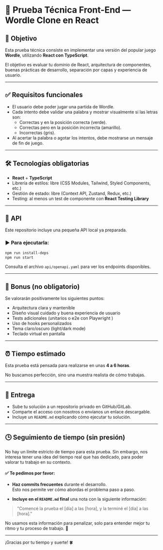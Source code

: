 # 🧪 Prueba Técnica Front-End — Wordle Clone en React

## 🧠 Objetivo

Esta prueba técnica consiste en implementar una versión del popular juego **Wordle**, utilizando **React con TypeScript**.

El objetivo es evaluar tu dominio de React, arquitectura de componentes, buenas prácticas de desarrollo, separación por capas y experiencia de usuario.

---

## ✅ Requisitos funcionales

- El usuario debe poder jugar una partida de Wordle.
- Cada intento debe validar una palabra y mostrar visualmente si las letras son:
  - Correctas y en la posición correcta (verde).
  - Correctas pero en la posición incorrecta (amarillo).
  - Incorrectas (gris).
- Al acertar la palabra o agotar los intentos, debe mostrarse un mensaje de fin de juego.

---

## 🛠️ Tecnologías obligatorias

- **React** + **TypeScript**
- Librería de estilos: libre (CSS Modules, Tailwind, Styled Components, etc.)
- Gestión de estado: libre (Context API, Zustand, Redux, etc.)
- Testing: al menos un test de componente con **React Testing Library**

---

## 🔌 API

Este repositorio incluye una pequeña API local ya preparada.

### ▶️ Para ejecutarla:

```bash
npm run install-deps
npm run start
```

Consulta el archivo `api/openapi.yaml` para ver los endpoints disponibles.

---

## 🌟 Bonus (no obligatorio)

Se valorarán positivamente los siguientes puntos:

- Arquitectura clara y mantenible
- Diseño visual cuidado y buena experiencia de usuario
- Tests adicionales (unitarios o e2e con Playwright )
- Uso de hooks personalizados
- Tema claro/oscuro (light/dark mode)
- Teclado virtual en pantalla

---

## ⏰ Tiempo estimado

Esta prueba está pensada para realizarse en unas **4 a 6 horas**.

No buscamos perfección, sino una muestra realista de cómo trabajas.

---

## 🚀 Entrega

- Sube tu solución a un repositorio privado en GitHub/GitLab.
- Comparte el acceso con nosotros o envíanos un enlace descargable.
- Incluye un `README.md` explicando cómo ejecutar tu solución.

---

## 🕒 Seguimiento de tiempo (sin presión)

No hay un límite estricto de tiempo para esta prueba. Sin embargo, nos interesa tener una idea del tiempo real que has dedicado, para poder valorar tu trabajo en su contexto.

#### ✅ Te pedimos por favor:

- **Haz commits frecuentes** durante el desarrollo.  
  Esto nos permite ver cómo abordas el problema paso a paso.

- **Incluye en el `README.md` final** una nota con la siguiente información:

> "Comencé la prueba el [día] a las [hora], y la terminé el [día] a las [hora]."

No usamos esta información para penalizar, solo para entender mejor tu ritmo y tu proceso de trabajo. 🙌

--- 

¡Gracias por tu tiempo y suerte! 🍀
